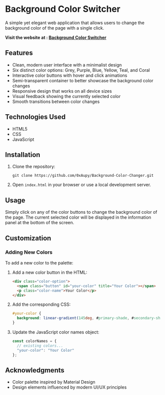 # Background Color Switcher

A simple yet elegant web application that allows users to change the background color of the page with a single click.

**Visit the website at : [Background Color Switcher](https://0xaupy.github.io/Background-Color-Changer/)**


## Features

- Clean, modern user interface with a minimalist design
- Six distinct color options: Grey, Purple, Blue, Yellow, Teal, and Coral
- Interactive color buttons with hover and click animations
- Semi-transparent container to better showcase the background color changes
- Responsive design that works on all device sizes
- Visual feedback showing the currently selected color
- Smooth transitions between color changes


## Technologies Used

- HTML5
- CSS
- JavaScript


## Installation

1. Clone the repository:
   ```
   git clone https://github.com/0xAupy/Background-Color-Changer.git
   ```
2. Open `index.html` in your browser or use a local development server.


## Usage

Simply click on any of the color buttons to change the background color of the page. The current selected color will be displayed in the information panel at the bottom of the screen.

## Customization

### Adding New Colors

To add a new color to the palette:

1. Add a new color button in the HTML:
   ```html
   <div class="color-option">
     <span class="button" id="your-color" title="Your Color"></span>
     <p class="color-name">Your Color</p>
   </div>
   ```

2. Add the corresponding CSS:
   ```css
   #your-color {
     background: linear-gradient(145deg, #primary-shade, #secondary-shade);
   }
   ```

3. Update the JavaScript color names object:
   ```javascript
   const colorNames = {
     // existing colors...
     "your-color": "Your Color"
   };
   ```


## Acknowledgments

- Color palette inspired by Material Design
- Design elements influenced by modern UI/UX principles
